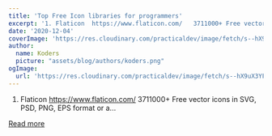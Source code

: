 ```yaml
---
title: 'Top Free Icon libraries for programmers'
excerpt: '1. Flaticon  https://www.flaticon.com/   3711000+ Free vector icons in SVG, PSD, PNG, EPS format or a...'
date: '2020-12-04'
coverImage: 'https://res.cloudinary.com/practicaldev/image/fetch/s--hX9uX3YF--/c_imagga_scale,f_auto,fl_progressive,h_420,q_auto,w_1000/https://dev-to-uploads.s3.amazonaws.com/i/snfmynsvzn1uy3anp437.png'
author:
  name: Koders
  picture: "assets/blog/authors/koders.png"
ogImage:
  url: 'https://res.cloudinary.com/practicaldev/image/fetch/s--hX9uX3YF--/c_imagga_scale,f_auto,fl_progressive,h_420,q_auto,w_1000/https://dev-to-uploads.s3.amazonaws.com/i/snfmynsvzn1uy3anp437.png'
---
```


1. Flaticon  https://www.flaticon.com/   3711000+ Free vector icons in SVG, PSD, PNG, EPS format or a...

[Read more](https://dev.to/mycodemagic/top-free-icon-libraries-for-programmers-pi3)

